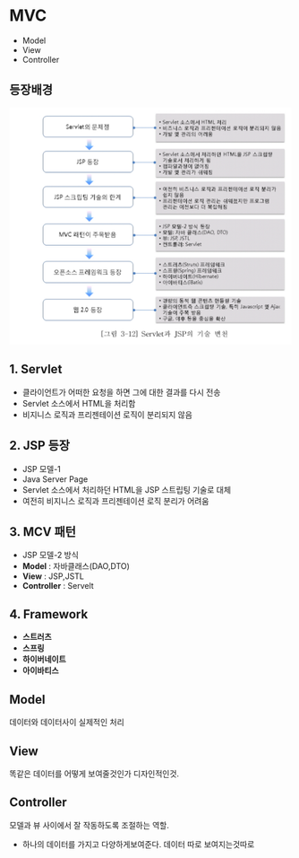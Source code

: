 # MVC 
- Model
- View
- Controller

## 등장배경

![](/resource/img/java/webHistory.jpg)




## 1. Servlet
 - 클라이언트가 어떠한 요청을 하면 그에 대한 결과를 다시 
 전송
 - Servlet 소스에서 HTML을 처리함
 - 비지니스 로직과 프리젠테이션 로직이 분리되지 않음

## 2. JSP 등장
- JSP 모델-1
- Java Server Page
- Servlet 소스에서 처리하던 HTML을 JSP 스트립팅 기술로 대체
- 여전히 비지니스 로직과 프리젠테이션 로직 분리가 어려움

## 3. MCV 패턴
- JSP 모델-2 방식
- **Model** : 자바클래스(DAO,DTO)
- **View** : JSP,JSTL
- **Controller** : Servelt


## 4. Framework
- **스트러츠**
- **스프링**
- **하이버네이트**
- **아이바티스**




## Model
데이터와 데이터사이  실제적인 처리

## View
똑같은 데이터를 어떻게 보여줄것인가 디자인적인것.

## Controller
모델과 뷰 사이에서 잘 작동하도록 조절하는 역할.

- 하나의 데이터를 가지고 다양하게보여준다. 데이터 따로 보여지는것따로